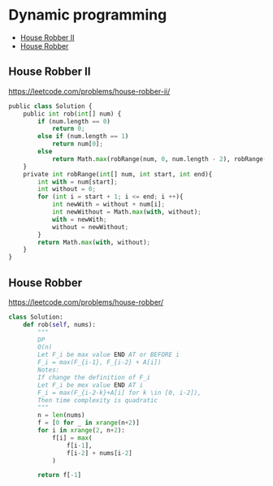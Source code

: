 # Dynamic programming

+ [ House Robber II](#house-robber-ii)
+ [ House Robber](#house-robber)

##  House Robber II
https://leetcode.com/problems/house-robber-ii/
```python
public class Solution {
    public int rob(int[] num) {
        if (num.length == 0)
            return 0;
        else if (num.length == 1)
            return num[0];
        else
            return Math.max(robRange(num, 0, num.length - 2), robRange(num, 1, num.length -1));
    }
    private int robRange(int[] num, int start, int end){
        int with = num[start];
        int without = 0;
        for (int i = start + 1; i <= end; i ++){
            int newWith = without + num[i];
            int newWithout = Math.max(with, without);
            with = newWith;
            without = newWithout;
        }
        return Math.max(with, without);
    }
}
```
##  House Robber
https://leetcode.com/problems/house-robber/
```python
class Solution:
    def rob(self, nums):
        """
        DP
        O(n)
        Let F_i be max value END AT or BEFORE i
        F_i = max(F_{i-1}, F_{i-2} + A[i])
        Notes:
        If change the definition of F_i
        Let F_i be mex value END AT i
        F_i = max(F_{i-2-k}+A[i] for k \in [0, i-2]),
        Then time complexity is quadratic
        """
        n = len(nums)
        f = [0 for _ in xrange(n+2)]
        for i in xrange(2, n+2):
            f[i] = max(
                f[i-1],
                f[i-2] + nums[i-2]
            )

        return f[-1]
```